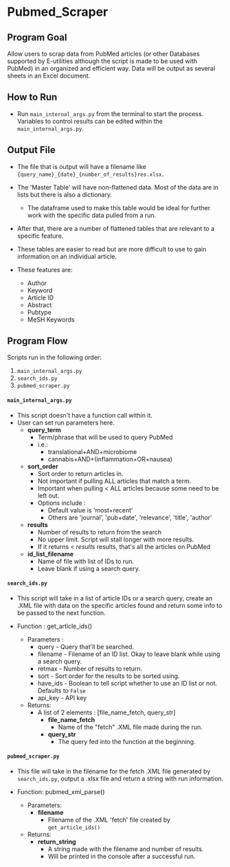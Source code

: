 # Pubmed_Scraper

## Program Goal

Allow users to scrap data from PubMed articles (or other Databases supported by E-utilities although the script is made to be used with PubMed) in an organized and efficient way. Data will be output as several sheets in an Excel document.

## How to Run

- Run `main_internal_args.py` from the terminal to start the process. Variables to control results can be edited within the `main_internal_args.py`.


## Output File

- The file that is output will have a filename like `{query_name}_{date}_{number_of_results}res.xlsx`.

- The 'Master Table' will have non-flattened data. Most of the data are in lists but there is also a dictionary.
    - The dataframe used to make this table would be ideal for further work with the specific data pulled from a run.

- After that, there are a number of flattened tables that are relevant to a specific feature.
- These tables are easier to read but are more difficult to use to gain information on an individual article.
- These features are:
    - Author
    - Keyword
    - Article ID
    - Abstract
    - Pubtype
    - MeSH Keywords
    

## Program Flow

Scripts run in the following order:

1. `main_internal_args.py`
2. `search_ids.py`
3. `pubmed_scraper.py`

#### `main_internal_args.py`

- This script doesn't have a function call within it.
- User can set run parameters here.
    - **query_term**
        - Term/phrase that will be used to query PubMed
        - i.e.:
            - translational+AND+microbiome
            - cannabis+AND+(inflammation+OR+nausea)
    - **sort_order**
        - Sort order to return articles in.
        - Not important if pulling ALL articles that match a term.
        - Important when pulling < ALL articles because some need to be left out.
        - Options include :
            - Default value is 'most+recent'
            - Others are 'journal', 'pub+date', 'relevance', 'title', 'author'
    - **results**
        - Number of results to return from the search
        - No upper limit. Script will stall longer with more results.
        - If it returns < _results_ results, that's all the articles on PubMed
    - **id_list_filename**
        - Name of file with list of IDs to run.
        - Leave blank if using a search query.

#### `search_ids.py`

- This script will take in a list of article IDs or a search query, create an .XML file with data on the specific articles found and return some info to be passed to the next function.

- Function : get_article_ids()
    - Parameters :
        - query - Query that'll be searched.
        - filename - Filename of an ID list. Okay to leave blank while using a search query.
        - retmax - Number of results to return.
        - sort - Sort order for the results to be sorted using.
        - have_ids - Boolean to tell script whether to use an ID list or not. Defaults to `False`
        - api_key - API key
    - Returns:
        - A list of 2 elements : [file_name_fetch, query_str]
            - **file_name_fetch**
                - Name of the "fetch" .XML file made during the run.
            - **query_str**
                - The query fed into the function at the beginning.

#### `pubmed_scraper.py`

- This file will take in the filename for the fetch .XML file generated by `search_ids.py`, output a .xlsx file and return a string with run information.

- Function: pubmed_xml_parse()
    - Parameters:
        - **filename**
            - Filename of the .XML 'fetch' file created by `get_article_ids()`
    - Returns:
        - **return_string**
            - A string made with the filename and number of results.
            - Will be printed in the console after a successful run.
